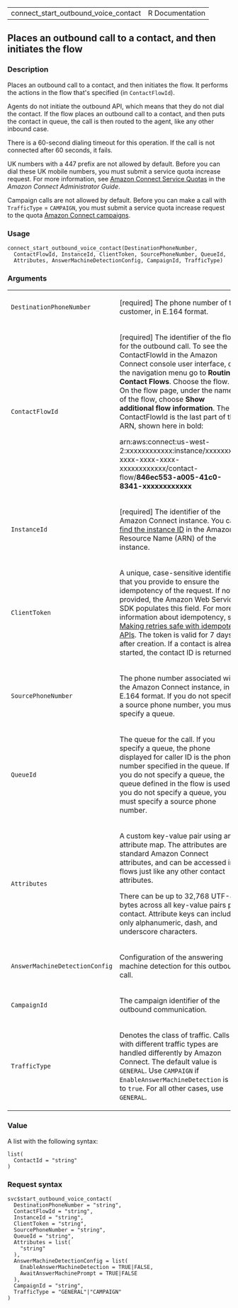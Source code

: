 <table style="width: 100%;">
<tbody>
<tr class="odd">
<td>connect_start_outbound_voice_contact</td>
<td style="text-align: right;">R Documentation</td>
</tr>
</tbody>
</table>

## Places an outbound call to a contact, and then initiates the flow

### Description

Places an outbound call to a contact, and then initiates the flow. It
performs the actions in the flow that's specified (in `ContactFlowId`).

Agents do not initiate the outbound API, which means that they do not
dial the contact. If the flow places an outbound call to a contact, and
then puts the contact in queue, the call is then routed to the agent,
like any other inbound case.

There is a 60-second dialing timeout for this operation. If the call is
not connected after 60 seconds, it fails.

UK numbers with a 447 prefix are not allowed by default. Before you can
dial these UK mobile numbers, you must submit a service quota increase
request. For more information, see [Amazon Connect Service
Quotas](https://docs.aws.amazon.com/connect/latest/adminguide/amazon-connect-service-limits.html)
in the *Amazon Connect Administrator Guide*.

Campaign calls are not allowed by default. Before you can make a call
with `TrafficType` = `CAMPAIGN`, you must submit a service quota
increase request to the quota [Amazon Connect
campaigns](https://docs.aws.amazon.com/connect/latest/adminguide/amazon-connect-service-limits.html#outbound-communications-quotas).

### Usage

    connect_start_outbound_voice_contact(DestinationPhoneNumber,
      ContactFlowId, InstanceId, ClientToken, SourcePhoneNumber, QueueId,
      Attributes, AnswerMachineDetectionConfig, CampaignId, TrafficType)

### Arguments

<table>
<colgroup>
<col style="width: 35%" />
<col style="width: 65%" />
</colgroup>
<tbody>
<tr class="odd">
<td><code
id="connect_start_outbound_voice_contact_:_DestinationPhoneNumber">DestinationPhoneNumber</code></td>
<td><p>[required] The phone number of the customer, in E.164
format.</p></td>
</tr>
<tr class="even">
<td><code
id="connect_start_outbound_voice_contact_:_ContactFlowId">ContactFlowId</code></td>
<td><p>[required] The identifier of the flow for the outbound call. To
see the ContactFlowId in the Amazon Connect console user interface, on
the navigation menu go to <strong>Routing</strong>, <strong>Contact
Flows</strong>. Choose the flow. On the flow page, under the name of the
flow, choose <strong>Show additional flow information</strong>. The
ContactFlowId is the last part of the ARN, shown here in bold:</p>
<p>arn:aws:connect:us-west-2:xxxxxxxxxxxx:instance/xxxxxxxx-xxxx-xxxx-xxxx-xxxxxxxxxxxx/contact-flow/<strong>846ec553-a005-41c0-8341-xxxxxxxxxxxx</strong></p></td>
</tr>
<tr class="odd">
<td><code
id="connect_start_outbound_voice_contact_:_InstanceId">InstanceId</code></td>
<td><p>[required] The identifier of the Amazon Connect instance. You can
<a
href="https://docs.aws.amazon.com/connect/latest/adminguide/find-instance-arn.html">find
the instance ID</a> in the Amazon Resource Name (ARN) of the
instance.</p></td>
</tr>
<tr class="even">
<td><code
id="connect_start_outbound_voice_contact_:_ClientToken">ClientToken</code></td>
<td><p>A unique, case-sensitive identifier that you provide to ensure
the idempotency of the request. If not provided, the Amazon Web Services
SDK populates this field. For more information about idempotency, see <a
href="https://aws.amazon.com/builders-library/making-retries-safe-with-idempotent-APIs/">Making
retries safe with idempotent APIs</a>. The token is valid for 7 days
after creation. If a contact is already started, the contact ID is
returned.</p></td>
</tr>
<tr class="odd">
<td><code
id="connect_start_outbound_voice_contact_:_SourcePhoneNumber">SourcePhoneNumber</code></td>
<td><p>The phone number associated with the Amazon Connect instance, in
E.164 format. If you do not specify a source phone number, you must
specify a queue.</p></td>
</tr>
<tr class="even">
<td><code
id="connect_start_outbound_voice_contact_:_QueueId">QueueId</code></td>
<td><p>The queue for the call. If you specify a queue, the phone
displayed for caller ID is the phone number specified in the queue. If
you do not specify a queue, the queue defined in the flow is used. If
you do not specify a queue, you must specify a source phone
number.</p></td>
</tr>
<tr class="odd">
<td><code
id="connect_start_outbound_voice_contact_:_Attributes">Attributes</code></td>
<td><p>A custom key-value pair using an attribute map. The attributes
are standard Amazon Connect attributes, and can be accessed in flows
just like any other contact attributes.</p>
<p>There can be up to 32,768 UTF-8 bytes across all key-value pairs per
contact. Attribute keys can include only alphanumeric, dash, and
underscore characters.</p></td>
</tr>
<tr class="even">
<td><code
id="connect_start_outbound_voice_contact_:_AnswerMachineDetectionConfig">AnswerMachineDetectionConfig</code></td>
<td><p>Configuration of the answering machine detection for this
outbound call.</p></td>
</tr>
<tr class="odd">
<td><code
id="connect_start_outbound_voice_contact_:_CampaignId">CampaignId</code></td>
<td><p>The campaign identifier of the outbound communication.</p></td>
</tr>
<tr class="even">
<td><code
id="connect_start_outbound_voice_contact_:_TrafficType">TrafficType</code></td>
<td><p>Denotes the class of traffic. Calls with different traffic types
are handled differently by Amazon Connect. The default value is
<code>GENERAL</code>. Use <code>CAMPAIGN</code> if
<code>EnableAnswerMachineDetection</code> is set to <code>true</code>.
For all other cases, use <code>GENERAL</code>.</p></td>
</tr>
</tbody>
</table>

### Value

A list with the following syntax:

    list(
      ContactId = "string"
    )

### Request syntax

    svc$start_outbound_voice_contact(
      DestinationPhoneNumber = "string",
      ContactFlowId = "string",
      InstanceId = "string",
      ClientToken = "string",
      SourcePhoneNumber = "string",
      QueueId = "string",
      Attributes = list(
        "string"
      ),
      AnswerMachineDetectionConfig = list(
        EnableAnswerMachineDetection = TRUE|FALSE,
        AwaitAnswerMachinePrompt = TRUE|FALSE
      ),
      CampaignId = "string",
      TrafficType = "GENERAL"|"CAMPAIGN"
    )
